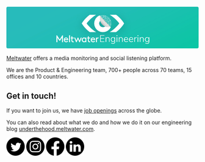 ![Meltwater Engineering](MeltwaterEngGithubProfile.png)

[Meltwater](https://meltwater.com/) offers a media monitoring and social listening platform.

We are the Product & Engineering team, 700+ people across 70 teams, 15 offices and 10 countries.

## Get in touch!

If you want to join us, we have [job openings](https://underthehood.meltwater.com/jobs/) across the globe.

You can also read about what we do and how we do it on our engineering blog [underthehood.meltwater.com](https://underthehood.meltwater.com/).

<a href="https://twitter.com/meltwatereng"><img align="center" src="./icons/twitter_icon.png" alt="@MeltwaterEng on Twitter" height="48" width="48" /></a>
<a href="https://instagram.com/meltwaterengineering"><img align="center" src="./icons/instagram_icon.png" alt="Meltwater Engineering on Instagram" height="48" width="48" /></a>
<a href="https://www.facebook.com/MWSoftwareEngineering/"><img align="center" src="./icons/facebook_icon.png" alt="Meltwater Engineering on Facebook" height="48" width="48" /></a>
<a href="https://www.linkedin.com/company/meltwater/"><img align="center" src="./icons/linkedin_icon.png" alt="Meltwater Engineering on LinkedIn" height="48" width="48" /></a>

